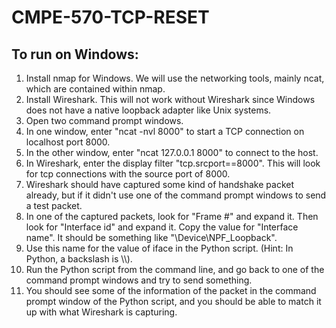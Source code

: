 # CMPE-570-TCP-RESET
## To run on Windows:
1. Install nmap for Windows. We will use the networking tools, mainly ncat, which are contained within nmap.
2. Install Wireshark. This will not work without Wireshark since Windows does not have a native loopback adapter like Unix systems.
3. Open two command prompt windows. 
4. In one window, enter "ncat -nvl 8000" to start a TCP connection on localhost port 8000.
5. In the other window, enter "ncat 127.0.0.1 8000" to connect to the host.
6. In Wireshark, enter the display filter "tcp.srcport==8000". This will look for tcp connections with the source port of 8000.
7. Wireshark should have captured some kind of handshake packet already, but if it didn't use one of the command prompt windows to send a test packet.
8. In one of the captured packets, look for "Frame #" and expand it. Then look for "Interface id" and expand it. Copy the value for "Interface name". It should be something like "\Device\NPF_Loopback".
9. Use this name for the value of iface in the Python script. (Hint: In Python, a backslash is \\\\).
10. Run the Python script from the command line, and go back to one of the command prompt windows and try to send something.
11. You should see some of the information of the packet in the command prompt window of the Python script, and you should be able to match it up with what Wireshark is capturing.
